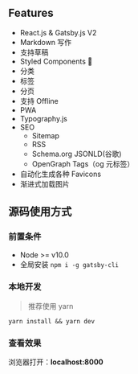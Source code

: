 <!--
 * @Author: your name
 * @Date: 2020-10-11 00:04:19
 * @LastEditTime: 2020-10-11 00:12:15
 * @LastEditors: Please set LastEditors
 * @Description: In User Settings Edit
 * @FilePath: \apps\gatsby-blog\README.md
-->
## Features

- React.js & Gatsby.js V2
- Markdown 写作
- 支持草稿
- Styled Components 💅
- 分类
- 标签
- 分页
- 支持 Offline
- PWA
- Typography.js
- SEO
  - Sitemap
  - RSS
  - Schema.org JSONLD(谷歌)
  - OpenGraph Tags（og 元标签）
- 自动化生成各种 Favicons
- 渐进式加载图片

## 源码使用方式

### 前置条件

- Node >= v10.0
- 全局安装 `npm i -g gatsby-cli`

### 本地开发

> 推荐使用 yarn

`yarn install && yarn dev`

### 查看效果

浏览器打开：**localhost:8000**
